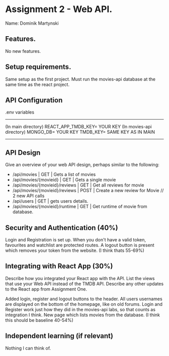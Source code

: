 # Assignment 2 - Web API.

Name: Dominik Martynski

## Features.

No new features.

## Setup requirements.

Same setup as the first project. Must run the movies-api database at the same time as the react project.

## API Configuration

.env variables
______________________
(In main directory)
REACT_APP_TMDB_KEY= YOUR KEY
(In movies-api directory)
MONGO_DB= YOUR KEY
TMDB_KEY= SAME KEY AS IN MAIN
______________________

## API Design
Give an overview of your web API design, perhaps similar to the following: 

- /api/movies | GET | Gets a list of movies 
- /api/movies/{movieid} | GET | Gets a single movie 
- /api/movies/{movieid}/reviews | GET | Get all reviews for movie 
- /api/movies/{movieid}/reviews | POST | Create a new review for Movie 
//  2 new API calls
- /api/users | GET | gets users details.
- /api/movies/{movieid}/runtime | GET | Get runtime of movie from database.

## Security and Authentication (40%)

Login and Registration is set up. When you don't have a valid token, favourites and watchlist are protected routes. A logout button is present which removes your token from the website. (I think thats 55-69%)

## Integrating with React App (30%)

Describe how you integrated your React app with the API. List the views that use your Web API instead of the TMDB API. Describe any other updates to the React app from Assignment One.

Added login, register and logout buttons to the header. All users usernames are displayed on the bottom of the homepage, like on old forums. 
Login and Register work just how they did in the movies-api labs, so that counts as integration I think. 
New page which lists movies from the database. (I think this should be baseline 40-54%)

## Independent learning (if relevant)

Nothing I can think of.